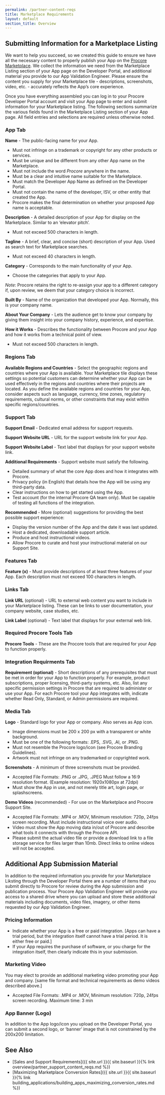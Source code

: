 ```yaml
---
permalink: /partner-content-reqs
title: Marketplace Requirements
layout: default
section_title: Overview
---
```


## Submitting Information for a Marketplace Listing

We want to help you succeed, so we created this guide to ensure we have all the necessary content to properly publish your App on the [Procore Marketplace](https://marketplace.procore.com/).
We collect the information we need from the Marketplace Listing section of your App page on the Developer Portal, and additional material you provide to our App Validation Engineer.
Please ensure the content you supply for your Marketplace tile - descriptions, screenshots, video, etc. - accurately reflects the App’s core experience.

Once you have everything assembled you can log in to your Procore Developer Portal account and visit your App page to enter and submit information for your Marketplace listing.
The following sections summarize the various fields found in the Marketplace Listing section of your App page.
All field entries and selections are required unless otherwise noted.

### App Tab

**Name** - The public-facing name for your App.

- Must not infringe on a trademark or copyright for any other products or services.
- Must be unique and be different from any other App name on the Marketplace.
- Must not include the word <em>Procore</em> anywhere in the name.
- Must be a clear and intuitive name suitable for the Marketplace.
- Must match the Developer App Name as defined on the Developer Portal.
- Must not contain the name of the developer, ISV, or other entity that created the App.
- Procore makes the final determination on whether your proposed App name is acceptable.

**Description** - A detailed description of your App for display on the Marketplace. Similar to an ‘elevator pitch’.

- Must not exceed 500 characters in length.

**Tagline** - A brief, clear, and concise (short) description of your App. Used as search text for Marketplace searches.

- Must not exceed 40 characters in length.

**Category** - Corresponds to the main functionality of your App.

- Choose the categories that apply to your App.

_Note_: Procore retains the right to re-assign your app to a different category if, upon review, we deem that your category choice is incorrect.

**Built By** - Name of the organization that developed your App. Normally, this is your company name.

**About Your Company** - Lets the audience get to know your company by giving them insight into your company history, experience, and expertise.

**How it Works** - Describes the functionality between Procore and your App and how it works from a technical point of view.

- Must not exceed 500 characters in length.

### Regions Tab

**Available Regions and Countries** - Select the geographic regions and countries where your App is available.
Your Marketplace tile displays these settings so potential customers can determine whether your App can be used effectively in the regions and countries where their projects are located.
As you define the available regions and countries for your App, consider aspects such as language, currency, time zones, regulatory requirements, cultural norms, or other constraints that may exist within specific regions/countries.

### Support Tab

**Support Email** - Dedicated email address for support requests.

**Support Website URL** - URL for the support website link for your App.

**Support Website Label** - Text label that displays for your support website link.

**Additional Requirements** - Support website must satisfy the following.

- Detailed summary of what the core App does and how it integrates with Procore.
- Privacy policy (in English) that details how the App will be using any third-party data.
- Clear instructions on how to get started using the App.
- Test account (for the internal Procore QA team only). Must be capable of  testing all functions of the integration.

**Recommended** - More (optional) suggestions for providing the best possible support experience:

- Display the version number of the App and the date it was last updated.
- Host a dedicated, downloadable support article.
- Produce and host instructional videos.
- Allow Procore to curate and host your instructional material on our Support Site.

### Features Tab

**Feature (x)** - Must provide descriptions of at least three features of your App.
Each description must not exceed 100 characters in length.

### Links Tab

**Link URL** (optional) - URL to external web content you want to include in your Marketplace listing.
These can be links to user documentation, your company website, case studies, etc.

**Link Label** (optional) - Text label that displays for your external web link.

### Required Procore Tools Tab

**Procore Tools** - These are the Procore tools that are required for your App to function properly.

### Integration Requirments Tab

**Requirement (optional)** - Short descriptions of any prerequisites that must be met in order for your App to function properly.
For example, product subscriptions, proper licensing, third-party systems, etc.
Also, list any specific permission settings in Procore that are required to administer or use your App.
For each Procore tool your App integrates with, indicate whether Read Only, Standard, or Admin permissions are required.

### Media Tab

**Logo** - Standard logo for your App or company. Also serves as App icon.

- Image dimensions must be 200 x 200 px with a transparent or white background.
- Must be one of the following formats: .EPS, .SVG, .AI, or .PNG.
- Must not resemble the Procore logo/icon (see Procore Branding Guidelines).
- Artwork must not infringe on any trademarked or copyrighted work.

**Screenshots** - A minimum of three screenshots must be provided.

- Accepted File Formats: .PNG or .JPG, .JPEG Must follow a 16:9 resolution format. (Example resolution: 1920x1080px at 72dpi)
- Must show the App in use, and not merely title art, login page, or splashscreens.

**Demo Videos** (recommended) - For use on the Marketplace and Procore Support Site.

- Accepted File Formats: .MP4 or .MOV, Minimum resolution: 720p, 24fps screen recording. Must include instructional voice over audio.
- Video must show the App moving data in/out of Procore and describe what tools it connects with through the Procore API.
- Please submit the actual video file or provide a download link to a file storage service for files larger than 10mb. Direct links to online videos will not be accepted.

## Additional App Submission Material

In addition to the required information you provide for your Marketplace Liksting through the Developer Portal there are a number of items that you submit directly to Procore for review during the App submission and publication process.
Your Procore App Validation Engineer will provide you access to a shared drive where you can upload and store these additional materials including documents, video files, imagery, or other items requested by our App Validation Engineer.

### Pricing Information

- Indicate whether your App is a free or paid integration. [Apps can have a trial period, but the integration itself cannot have a trial period. It is either free or paid.]
- If your App requires the purchase of software, or you charge for the integration itself, then clearly indicate this in your submission.

### Marketing Video

You may elect to provide an additional marketing video promoting your App and company. [same file format and technical requirements as demo videos described above.]

- Accepted File Formats: .MP4 or .MOV, Minimum resolution: 720p, 24fps screen recording. Maximum time: 3 min

### App Banner (Logo)

In addition to the App logo/icon you upload on the Developer Portal, you can submit a second logo, or ‘banner’ image that is not constrained by the 200x200 limitation.

## See Also

* [Sales and Support Requirements]({{ site.url }}{{ site.baseurl }}{% link overview/partner_support_content_reqs.md %})
* [Maximizing Marketplace Conversion Rates]({{ site.url }}{{ site.baseurl }}{% link building_applications/building_apps_maximizing_conversion_rates.md %})

